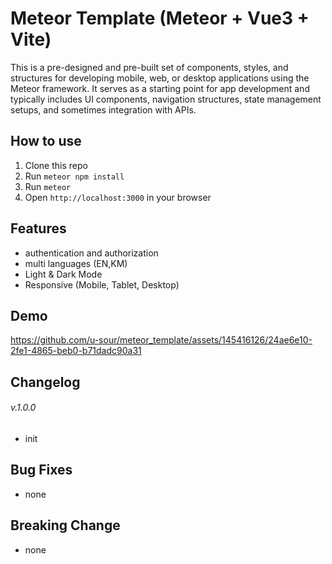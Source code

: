 # Meteor Template (Meteor + Vue3 + Vite)

This is a pre-designed and pre-built set of components, styles, and structures for developing mobile, web, or desktop applications using the Meteor framework. It serves as a starting point for app development and typically includes UI components, navigation structures, state management setups, and sometimes integration with APIs.

## How to use

1. Clone this repo
2. Run `meteor npm install`
3. Run `meteor`
4. Open `http://localhost:3000` in your browser

## Features

- authentication and authorization
- multi languages (EN,KM)
- Light & Dark Mode
- Responsive (Mobile, Tablet, Desktop)

## Demo


https://github.com/u-sour/meteor_template/assets/145416126/24ae6e10-2fe1-4865-beb0-b71dadc90a31


## Changelog

###### v.1.0.0

- init

## Bug Fixes

- none

## Breaking Change

- none
